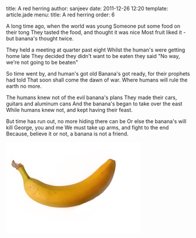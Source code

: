 title: A red herring
author: sanjeev
date: 2011-12-26 12:20
template: article.jade
menu:
  title: A red herring
  order: 6

A long time ago, when the world was young
Someone put some food on their tong
They tasted the food, and thought it was nice
Most fruit liked it - but banana's thought twice.

<span class="more"></span>

They held a meeting at quarter past eight
Whilst the human's were getting home late
They decided they didn't want to be eaten
they said "No way, we're not going to be beaten"

So time went by, and human's got old
Banana's got ready, for their prophets had told
That soon shall come the dawn of war.
Where humans will rule the earth no more.

The humans knew not of the evil banana's plans
They made their cars, guitars and aluminum cans
And the banana's began to take over the east
While humans knew not, and kept having their feast.

But time has run out, no more hiding there can be
Or else the banana's will kill George, you and me
We must take up arms, and fight to the end
Because, believe it or not, a banana is not a friend.

![a banana](banana.jpg)
